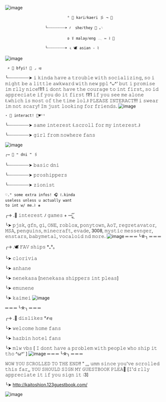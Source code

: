 
![image](https://github.com/clorivian/clorivian/assets/123318172/79c730ac-f8b5-4863-a73a-a84a36ba1da3)

                                ° 🍃 kariﾉkaeri 彡 ¬ 🪽

                      ╰┈┈┈┈┈┈┈┈➤ ҂  𝚜𝚑𝚎ﾉ𝚝𝚑𝚎𝚢 🐇 ｡𓄹 

                                ʚ ꒦ malayﾉeng 𓂃 ⑅ ꒱ 🦴 
  
                      ╰┈┈┈┈┈┈┈┈➤ ২ 🕊️ 𝚊𝚜𝚒𝚊𝚗 - ⌇ 
   
![image](https://github.com/clorivian/clorivian/assets/123318172/ba412fe0-b3e6-4bab-a782-518f7a013de9)

     ⌕ 🦢 bfyi! 🦴 ⌟ ꩟

   ╰┈┈┈┈┈┈┈┈➤ 𝚒 𝚔𝚒𝚗𝚍𝚊 𝚑𝚊𝚟𝚎 𝚊 𝚝𝚛𝚘𝚞𝚋𝚕𝚎
   𝚠𝚒𝚝𝚑 𝚜𝚘𝚌𝚒𝚊𝚕𝚒𝚣𝚒𝚗𝚐, 𝚜𝚘 𝚒 𝚖𝚒𝚐𝚑𝚝 𝚋𝚎
   𝚊 𝚕𝚒𝚝𝚝𝚕𝚎 𝚊𝚠𝚔𝚠𝚊𝚛𝚍 𝚠𝚒𝚝𝚑 𝚗𝚎𝚠 𝚙𝚙𝚕
   ^ᴗ^' 𝚋𝚞𝚝 𝚒 𝚙𝚛𝚘𝚖𝚒𝚜𝚎 𝚒𝚖 
   𝚛𝚕𝚕𝚢 𝚗𝚒𝚌𝚎!1!1 𝚒 𝚍𝚘𝚗𝚝 𝚑𝚊𝚟𝚎 𝚝𝚑𝚎
  𝚌𝚘𝚞𝚛𝚊𝚐𝚎 𝚝𝚘 𝚒𝚗𝚝 𝚏𝚒𝚛𝚜𝚝, 𝚜𝚘
   𝚒𝚍 𝚊𝚙𝚙𝚛𝚎𝚌𝚒𝚊𝚝𝚎 𝚒𝚏 𝚢𝚘𝚞 𝚍𝚘 𝚒𝚝
   𝚏𝚒𝚛𝚜𝚝 !1!1 𝚒𝚏 𝚢𝚘𝚞 𝚜𝚎𝚎 𝚖𝚎 𝚊𝚕𝚘𝚗𝚎 ꒰.𝚠𝚑𝚒𝚌𝚑 𝚒𝚜 𝚖𝚘𝚜𝚝 𝚘𝚏 𝚝𝚑𝚎 𝚝𝚒𝚖𝚎 𝚕𝚘𝚕.꒱ 𝙿𝙻𝙴𝙰𝚂𝙴 𝙸𝙽𝚃𝙴𝚁𝙰𝙲𝚃!!! 
 𝚒 𝚜𝚠𝚎𝚊𝚛 𝚒𝚖 𝚗𝚘𝚝 𝚜𝚌𝚊𝚛𝚢! 𝙸𝚖 𝚓𝚞𝚜𝚝 𝚕𝚘𝚘𝚔𝚒𝚗𝚐 𝚏𝚘𝚛 
 𝚏𝚛𝚒𝚎𝚗𝚍𝚜. 
![image](https://github.com/clorivian/clorivian/assets/123318172/302d1f6a-6c16-4542-9c7c-731148099690)

    ⋆ 🍃 interact! 📃♥︎ᵎᵎ

   ╰┈┈┈┈┈┈┈┈➤  𝚜𝚊𝚖𝚎 𝚒𝚗𝚝𝚎𝚛𝚎𝚜𝚝 ꒰.𝚜𝚌𝚛𝚘𝚕𝚕
   𝚏𝚘𝚛 𝚖𝚢 𝚒𝚗𝚝𝚎𝚛𝚎𝚜𝚝.꒱ 

   ╰┈┈┈┈┈┈┈┈➤ 𝚐𝚒𝚛𝚕 𝚏𝚛𝚘𝚖 𝚗𝚘𝚠𝚑𝚎𝚛𝚎 𝚏𝚊𝚗𝚜 

![image](https://github.com/clorivian/clorivian/assets/123318172/ba412fe0-b3e6-4bab-a782-518f7a013de9)

    ╭→ 🐇 ❝ dni ❞ 🖇️

   ╰┈┈┈┈┈┈┈┈➤ 𝚋𝚊𝚜𝚒𝚌 𝚍𝚗𝚒

   ╰┈┈┈┈┈┈┈┈➤ 𝚙𝚛𝚘𝚜𝚑𝚒𝚙𝚙𝚎𝚛𝚜

   ╰┈┈┈┈┈┈┈┈➤ 𝚣𝚒𝚘𝚗𝚒𝚜𝚝

    ♡.° some extra infos! 🎧 ꒰.kinda
    useless unless u actually want 
    to int w/ me.꒱⠀❀

   ╭→ .🌿 𝚒𝚗𝚝𝚎𝚛𝚎𝚜𝚝 ﾉ 𝚐𝚊𝚖𝚎𝚜 + —̳͟͞͞

   ╰➤ 𝚙𝚓𝚜𝚔, 𝚐𝚏𝚗, 𝚐𝚒, 𝙾𝙽𝙴, 𝚛𝚘𝚋𝚕𝚘𝚡, 𝚙𝚘𝚗𝚢𝚝𝚘𝚠𝚗,    𝙰𝚘𝚃, 𝚛𝚎𝚐𝚛𝚎𝚝𝚊𝚟𝚊𝚝𝚘𝚛, 𝙼𝚂𝙰, 𝚙𝚎𝚗𝚐𝚞𝚒𝚗𝚜, 𝚖𝚒𝚗𝚎𝚌𝚛𝚊𝚏𝚝, 𝚎𝚟𝚊𝚍𝚎, 3008, 𝚖𝚢𝚜𝚝𝚒𝚌 𝚖𝚎𝚜𝚜𝚎𝚗𝚐𝚎𝚛,  𝚎𝚗𝚜𝚝𝚊𝚛𝚜, 𝚋𝚊𝚋𝚢𝚖𝚎𝚝𝚊𝚕, 𝚟𝚘𝚌𝚊𝚕𝚘𝚒𝚍 𝚗𝚍 𝚖𝚘𝚛𝚎. 
![image](https://github.com/clorivian/clorivian/assets/123318172/302d1f6a-6c16-4542-9c7c-731148099690)
   ═ ═ ═ ╰☆╮ ═ ═ ═

   
   ╭→ .🕊️ 𝙵𝙰𝚅 𝚜𝚑𝚒𝚙𝚜 *₊°。

  ╰➤ 𝚌𝚕𝚘𝚛𝚒𝚟𝚒𝚊
  
  ╰➤ 𝚊𝚗𝚑𝚊𝚗𝚎

  ╰➤ 𝚗𝚎𝚗𝚎𝚔𝚊𝚜𝚊 [𝚗𝚎𝚗𝚎𝚔𝚊𝚜𝚊 𝚜𝚑𝚒𝚙𝚙𝚎𝚛𝚜 𝚒𝚗𝚝 𝚙𝚕𝚎𝚊𝚜]

  ╰➤ 𝚎𝚖𝚞𝚗𝚎𝚗𝚎

  ╰➤ 𝚔𝚊𝚒𝚖𝚎𝚒
![image](https://github.com/clorivian/clorivian/assets/123318172/ba412fe0-b3e6-4bab-a782-518f7a013de9)

  ═ ═ ═ ╰☆╮ ═ ═ ═

  ╭→ .🍃 𝚍𝚒𝚜𝚕𝚒𝚔𝚎𝚜 °҂꩟ 

  ╰➤ 𝚠𝚎𝚕𝚌𝚘𝚖𝚎 𝚑𝚘𝚖𝚎 𝚏𝚊𝚗𝚜

  ╰➤ 𝚑𝚊𝚣𝚋𝚒𝚗 𝚑𝚘𝚝𝚎𝚕 𝚏𝚊𝚗𝚜

  ╰➤ 𝚖𝚕𝚠 𝚟𝚋𝚜 [ 𝙸 𝚍𝚘𝚗𝚝 𝚑𝚊𝚟𝚎 𝚊 𝚙𝚛𝚘𝚋𝚕𝚎𝚖 𝚠𝚒𝚝𝚑
  𝚙𝚎𝚘𝚙𝚕𝚎 𝚠𝚑𝚘 𝚜𝚑𝚒𝚙 𝚒𝚝 𝚝𝚑𝚘 ^ω^' ]
![image](https://github.com/clorivian/clorivian/assets/123318172/302d1f6a-6c16-4542-9c7c-731148099690)
  ═ ═ ═ ╰☆╮ ═ ═ ═

  𝚆𝙾𝚆 𝚈𝙾𝚄 𝚂𝙲𝚁𝙾𝙻𝙻𝙴𝙳 𝚃𝙾 𝚃𝙷𝙴 𝙴𝙽𝙳!!  " 
  ,,, 𝚞𝚖𝚖 𝚜𝚒𝚗𝚌𝚎 𝚢𝚘𝚞'𝚟𝚎 𝚜𝚌𝚛𝚘𝚕𝚕𝚎𝚍
𝚝𝚑𝚒𝚜 𝚏𝚊𝚛,, 𝚈𝙾𝚄 𝚂𝙷𝙾𝚄𝙻𝙳 𝚂𝙸𝙶𝙽 𝙼𝚈 
𝙶𝚄𝙴𝚂𝚃𝙱𝙾𝙾𝙺 𝙿𝙻𝙴𝙰🙏 [𝙸'𝚍 𝚛𝚕𝚕𝚢 𝚊𝚙𝚙𝚛𝚎𝚌𝚒𝚊𝚝𝚎 
𝚒𝚝 𝚒𝚏 𝚢𝚘𝚞 𝚜𝚒𝚐𝚗 𝚒𝚝 :3]

 ╰➤ http://kaitoshion.123guestbook.com/
  
 ![image](https://github.com/clorivian/clorivian/assets/123318172/01c1cbcb-3b45-4d6a-8bee-e6e7707105d7)



